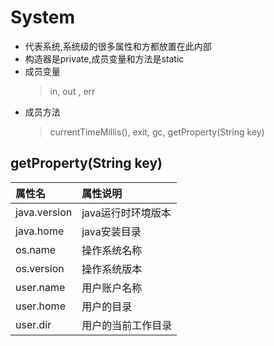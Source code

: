 # System
* 代表系统,系统级的很多属性和方都放置在此内部
* 构造器是private,成员变量和方法是static
* 成员变量  
    > in, out , err
* 成员方法
    > currentTimeMillis(), exit, gc, getProperty(String key)

## getProperty(String key)

|属性名|属性说明|
|:---|:---|
|java.version|java运行时环境版本|
|java.home|java安装目录|
|os.name|操作系统名称|
|os.version|操作系统版本|
|user.name|用户账户名称|
|user.home|用户的目录|
|user.dir|用户的当前工作目录|